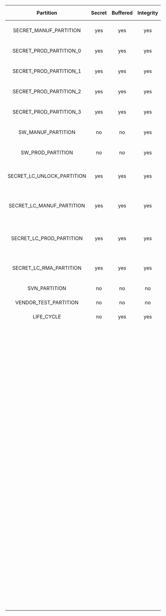 <!--
DO NOT EDIT THIS FILE DIRECTLY.
It has been generated with ./util/design/gen-otp-mmap.py
-->

|         Partition          |  Secret  |  Buffered  |  Integrity  |  WR Lockable  |  RD Lockable  | Description                                                         |
|:--------------------------:|:--------:|:----------:|:-----------:|:-------------:|:-------------:|:--------------------------------------------------------------------|
|   SECRET_MANUF_PARTITION   |   yes    |    yes     |     yes     | yes (Digest)  | yes (Digest)  | Secret manufacturing partition.                                     |
|  SECRET_PROD_PARTITION_0   |   yes    |    yes     |     yes     | yes (Digest)  | yes (Digest)  | Secret production partition 0.                                      |
|  SECRET_PROD_PARTITION_1   |   yes    |    yes     |     yes     | yes (Digest)  | yes (Digest)  | Secret production partition 1.                                      |
|  SECRET_PROD_PARTITION_2   |   yes    |    yes     |     yes     | yes (Digest)  | yes (Digest)  | Secret production partition 2.                                      |
|  SECRET_PROD_PARTITION_3   |   yes    |    yes     |     yes     | yes (Digest)  | yes (Digest)  | Secret production partition 3.                                      |
|     SW_MANUF_PARTITION     |    no    |     no     |     yes     | yes (Digest)  |   yes (CSR)   | Software manufacturing partition.                                   |
|     SW_PROD_PARTITION      |    no    |     no     |     yes     | yes (Digest)  |   yes (CSR)   | Software production partition.                                      |
| SECRET_LC_UNLOCK_PARTITION |   yes    |    yes     |     yes     | yes (Digest)  | yes (Digest)  | Secret life-cycle unlock token partition.                           |
| SECRET_LC_MANUF_PARTITION  |   yes    |    yes     |     yes     | yes (Digest)  | yes (Digest)  | Secret life-cycle manufacturing token partition.                    |
|  SECRET_LC_PROD_PARTITION  |   yes    |    yes     |     yes     | yes (Digest)  | yes (Digest)  | Secret life-cycle production token partition.                       |
|  SECRET_LC_RMA_PARTITION   |   yes    |    yes     |     yes     | yes (Digest)  | yes (Digest)  | Secret life-cycle RMA token partition.                              |
|       SVN_PARTITION        |    no    |     no     |     no      |      no       |   yes (CSR)   | SVN Partition.                                                      |
|   VENDOR_TEST_PARTITION    |    no    |     no     |     no      | yes (Digest)  |   yes (CSR)   | Vendor test partition.                                              |
|         LIFE_CYCLE         |    no    |    yes     |     yes     |      no       |      no       | Lifecycle partition.                                                |
|                            |          |            |             |               |               | This contains lifecycle transition count and state. This partition  |
|                            |          |            |             |               |               | cannot be locked since the life cycle state needs to advance to RMA |
|                            |          |            |             |               |               | in-field. Note that while this partition is not marked secret, it   |
|                            |          |            |             |               |               | is not readable nor writeable via the DAI. Only the LC controller   |
|                            |          |            |             |               |               | can access this partition, and even via the LC controller it is not |
|                            |          |            |             |               |               | possible to read the raw manufacturing life cycle state in encoded  |
|                            |          |            |             |               |               | form, since that encoding is considered a netlist secret. The LC    |
|                            |          |            |             |               |               | controller only exposes a decoded version of this state.            |